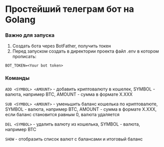# Простейший телеграм бот на Golang

### Важно для запуска

1. Создать бота через BotFather, получить токен
2. Перед запуском создать в директории проекта файл .env в котором прописать:

```
BOT_TOKEN=<Your bot token>
```

### Команды

`ADD <SYMBOL> <AMOUNT>` - добавить криптовалюту в кошелек, SYMBOL - валюта, например BTC, AMOUNT - сумма в формате X.XXX

`SUB <SYMBOL> <AMOUNT>` - уменьшить баланс кошелька по криптовалюте, SYMBOL - валюта, например BTC, AMOUNT - сумма в формате X.XXX, если баланс становится равным 0, валюта удаляется

`DEL <SYMBOL>` - удалить валюту из кошелька, SYMBOL - валюта, например BTC

`SHOW` - отобразить список валют с балансами и итоговый баланс